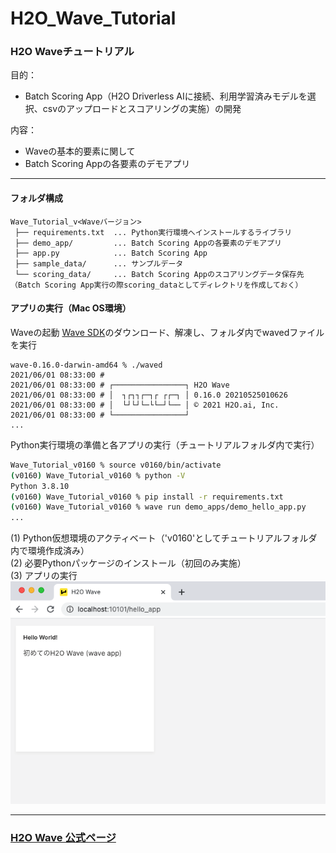 # H2O_Wave_Tutorial

### H2O Waveチュートリアル
目的：
- Batch Scoring App（H2O Driverless AIに接続、利用学習済みモデルを選択、csvのアップロードとスコアリングの実施）の開発
  
内容：
- Waveの基本的要素に関して
- Batch Scoring Appの各要素のデモアプリ

***
#### フォルダ構成
```
Wave_Tutorial_v<Waveバージョン>
 ├── requirements.txt  ... Python実行環境へインストールするライブラリ
 ├── demo_app/         ... Batch Scoring Appの各要素のデモアプリ
 ├── app.py            ... Batch Scoring App
 ├── sample_data/      ... サンプルデータ
 └── scoring_data/     ... Batch Scoring Appのスコアリングデータ保存先（Batch Scoring App実行の際scoring_dataとしてディレクトリを作成しておく）
```
#### アプリの実行（Mac OS環境）

Waveの起動
[Wave SDK](https://github.com/h2oai/wave/releases)のダウンロード、解凍し、フォルダ内でwavedファイルを実行
```
wave-0.16.0-darwin-amd64 % ./waved
2021/06/01 08:33:00 # 
2021/06/01 08:33:00 # ┌────────────────┐ H2O Wave 
2021/06/01 08:33:00 # │  ┐┌┐┐┌─┐┌ ┌┌─┐ │ 0.16.0 20210525010626
2021/06/01 08:33:00 # │  └┘└┘└─└└─┘└── │ © 2021 H2O.ai, Inc.
2021/06/01 08:33:00 # └────────────────┘
...
```
  
Python実行環境の準備と各アプリの実行（チュートリアルフォルダ内で実行）
```bash
Wave_Tutorial_v0160 % source v0160/bin/activate                                   (1)
(v0160) Wave_Tutorial_v0160 % python -V
Python 3.8.10
(v0160) Wave_Tutorial_v0160 % pip install -r requirements.txt                     (2)
(v0160) Wave_Tutorial_v0160 % wave run demo_apps/demo_hello_app.py                (3)
...
```
(1) Python仮想環境のアクティベート（'v0160'としてチュートリアルフォルダ内で環境作成済み）  
(2) 必要Pythonパッケージのインストール（初回のみ実施）  
(3) アプリの実行  
![hello app](./img/hello_app.png)


***
### [H2O Wave 公式ページ](https://wave.h2o.ai/)

